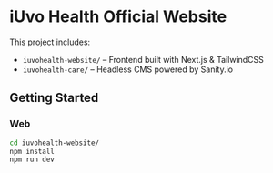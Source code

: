 # iUvo Health Official Website

This project includes:

- `iuvohealth-website/` – Frontend built with Next.js & TailwindCSS
- `iuvohealth-care/` – Headless CMS powered by Sanity.io

## Getting Started

### Web
```bash
cd iuvohealth-website/
npm install
npm run dev
